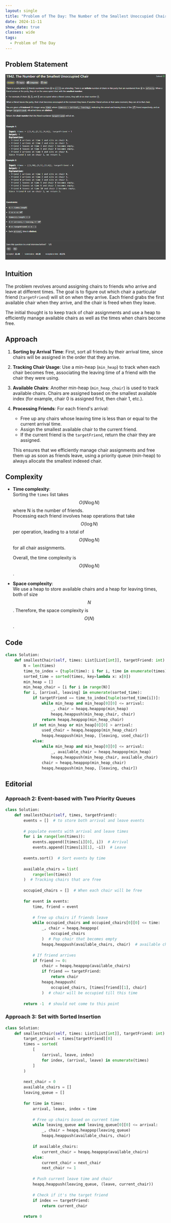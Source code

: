 ```yaml
---
layout: single
title: "Problem of The Day: The Number of the Smallest Unoccupied Chair"
date: 2024-11-11
show_date: true
classes: wide
tags:
  - Problem of The Day
---
```


## Problem Statement

![problem](/assets/images/2024-10-10_20-24-44-problem-1942.png)

## Intuition

The problem revolves around assigning chairs to friends who arrive and leave at different times. The goal is to figure out which chair a particular friend (`targetFriend`) will sit on when they arrive. Each friend grabs the first available chair when they arrive, and the chair is freed when they leave.

The initial thought is to keep track of chair assignments and use a heap to efficiently manage available chairs as well as the times when chairs become free.

## Approach

1. **Sorting by Arrival Time**: First, sort all friends by their arrival time, since chairs will be assigned in the order that they arrive.
2. **Tracking Chair Usage**: Use a min-heap (`min_heap`) to track when each chair becomes free, associating the leaving time of a friend with the chair they were using.
3. **Available Chairs**: Another min-heap (`min_heap_chair`) is used to track available chairs. Chairs are assigned based on the smallest available index (for example, chair 0 is assigned first, then chair 1, etc.).
4. **Processing Friends**: For each friend's arrival:

   - Free up any chairs whose leaving time is less than or equal to the current arrival time.
   - Assign the smallest available chair to the current friend.
   - If the current friend is the `targetFriend`, return the chair they are assigned.

   This ensures that we efficiently manage chair assignments and free them up as soon as friends leave, using a priority queue (min-heap) to always allocate the smallest indexed chair.

## Complexity

- **Time complexity**:  
  Sorting the `times` list takes $$O(N \log N)$$ where N is the number of friends.  
  Processing each friend involves heap operations that take $$O(\log N)$$ per operation, leading to a total of $$O(N \log N)$$ for all chair assignments.

  Overall, the time complexity is $$O(N \log N)$$.

- **Space complexity**:  
  We use a heap to store available chairs and a heap for leaving times, both of size $$N$$. Therefore, the space complexity is $$O(N)$$.

## Code

```python
class Solution:
    def smallestChair(self, times: List[List[int]], targetFriend: int) -> int:
        N = len(times)
        time_to_index = {tuple(time): i for i, time in enumerate(times)}
        sorted_time = sorted(times, key=lambda x: x[0])
        min_heap = []
        min_heap_chair = [i for i in range(N)]
        for i, [arrival, leaving] in enumerate(sorted_time):
            if targetFriend == time_to_index[tuple(sorted_time[i])]:
                while min_heap and min_heap[0][0] <= arrival:
                    _, chair = heapq.heappop(min_heap)
                    heapq.heappush(min_heap_chair, chair)
                return heapq.heappop(min_heap_chair)
            if not min_heap or min_heap[0][0] > arrival:
                used_chair = heapq.heappop(min_heap_chair)
                heapq.heappush(min_heap, [leaving, used_chair])
            else:
                while min_heap and min_heap[0][0] <= arrival:
                    _, available_chair = heapq.heappop(min_heap)
                    heapq.heappush(min_heap_chair, available_chair)
                chair = heapq.heappop(min_heap_chair)
                heapq.heappush(min_heap, [leaving, chair])
```

## Editorial

### Approach 2: Event-based with Two Priority Queues

```python
class Solution:
    def smallestChair(self, times, targetFriend):
        events = []  # to store both arrival and leave events

        # populate events with arrival and leave times
        for i in range(len(times)):
            events.append([times[i][0], i])  # Arrival
            events.append([times[i][1], ~i])  # Leave

        events.sort()  # Sort events by time

        available_chairs = list(
            range(len(times))
        )  # Tracking chairs that are free

        occupied_chairs = []  # When each chair will be free

        for event in events:
            time, friend = event

            # free up chairs if friends leave
            while occupied_chairs and occupied_chairs[0][0] <= time:
                _, chair = heapq.heappop(
                    occupied_chairs
                )  # Pop chair that becomes empty
                heapq.heappush(available_chairs, chair)  # available chairs

            # If friend arrives
            if friend >= 0:
                chair = heapq.heappop(available_chairs)
                if friend == targetFriend:
                    return chair
                heapq.heappush(
                    occupied_chairs, [times[friend][1], chair]
                )  # chair will be occupied till this time

        return -1  # should not come to this point
```

### Approach 3: Set with Sorted Insertion

```python
class Solution:
    def smallestChair(self, times: List[List[int]], targetFriend: int) -> int:
        target_arrival = times[targetFriend][0]
        times = sorted(
            [
                (arrival, leave, index)
                for index, (arrival, leave) in enumerate(times)
            ]
        )

        next_chair = 0
        available_chairs = []
        leaving_queue = []

        for time in times:
            arrival, leave, index = time

            # Free up chairs based on current time
            while leaving_queue and leaving_queue[0][0] <= arrival:
                _, chair = heapq.heappop(leaving_queue)
                heapq.heappush(available_chairs, chair)

            if available_chairs:
                current_chair = heapq.heappop(available_chairs)
            else:
                current_chair = next_chair
                next_chair += 1

            # Push current leave time and chair
            heapq.heappush(leaving_queue, (leave, current_chair))

            # Check if it's the target friend
            if index == targetFriend:
                return current_chair

        return 0
```
